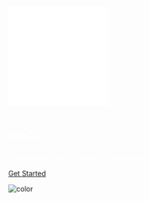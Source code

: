 <!-- _coverpage.md -->

<img src="./docs/images/no_bg_white_iroco.png" alt="drawing" width="200"/>
<link href='https://fonts.googleapis.com/css?family=Inter' rel='stylesheet'>

<div style='color: white; font-family:inter'>
<h1>IroCO<small>2</small></h1>
Simplify your carbon footprint estimation
</div>


[Get Started](#Introduction)


![color](#0C1401)